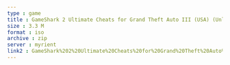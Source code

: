 ```yaml
---
type : game
title : GameShark 2 Ultimate Cheats for Grand Theft Auto III (USA) (Unl)
size : 3.3 M
format : iso
archive : zip
server : myrient
link2 : GameShark%202%20Ultimate%20Cheats%20for%20Grand%20Theft%20Auto%20III%20%28USA%29%20%28Unl%29
---
```

